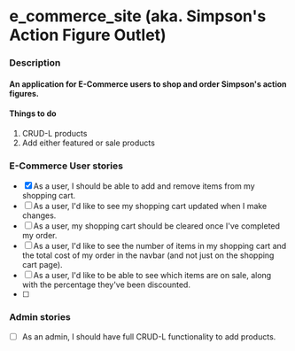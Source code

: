 # e_commerce_site (aka. Simpson's Action Figure Outlet)

### Description
#### An application for E-Commerce users to shop and order Simpson's action figures.

#### Things to do
1. CRUD-L products
2. Add either featured or sale products

### E-Commerce User stories
- [x] As a user, I should be able to add and remove items from my shopping cart.
- [ ] As a user, I'd like to see my shopping cart updated when I make changes.
- [ ] As a user, my shopping cart should be cleared once I've completed my order.
- [ ] As a user, I'd like to see the number of items in my shopping cart and the total cost of my order in the navbar (and not just on the shopping cart page).
- [ ] As a user, I'd like to be able to see which items are on sale, along with the percentage they've been discounted.
- [ ]

### Admin stories
- [ ] As an admin, I should have full CRUD-L functionality to add products.
